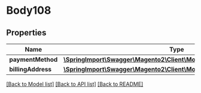 # Body108

## Properties
Name | Type | Description | Notes
------------ | ------------- | ------------- | -------------
**paymentMethod** | [**\SpringImport\Swagger\Magento2\Client\Model\QuoteDataPaymentInterface**](QuoteDataPaymentInterface.md) |  | 
**billingAddress** | [**\SpringImport\Swagger\Magento2\Client\Model\QuoteDataAddressInterface**](QuoteDataAddressInterface.md) |  | [optional] 

[[Back to Model list]](../README.md#documentation-for-models) [[Back to API list]](../README.md#documentation-for-api-endpoints) [[Back to README]](../README.md)


